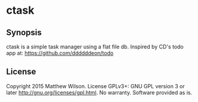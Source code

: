 # ctask

## Synopsis
 
ctask is a simple task manager using a flat file db. 
Inspired by CD's todo app at: https://github.com/ddddddeon/todo

## License

Copyright 2015 Matthew Wilson. 
License GPLv3+: GNU GPL version 3 or later http://gnu.org/licenses/gpl.html.
No warranty. Software provided as is.
